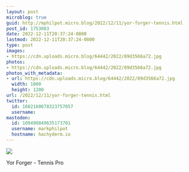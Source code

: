 ```yaml
---
layout: post
microblog: true
guid: http://mphilpot.micro.blog/2022/12/11/yor-forger-tennis.html
post_id: 1753003
date: 2022-12-11T20:37:24-0800
lastmod: 2022-12-11T20:37:24-0800
type: post
images:
- https://cdn.uploads.micro.blog/64442/2022/89d3566a72.jpg
photos:
- https://cdn.uploads.micro.blog/64442/2022/89d3566a72.jpg
photos_with_metadata:
- url: https://cdn.uploads.micro.blog/64442/2022/89d3566a72.jpg
  width: 1800
  height: 1200
url: /2022/12/11/yor-forger-tennis.html
twitter:
  id: 1602160678323757057
  username: 
mastodon:
  id: 109498849635173701
  username: markphilpot
  hostname: hachyderm.io
---
```

![](https://micro.markphilpot.com/uploads/2022/89d3566a72.jpg)

Yor Forger - Tennis Pro

